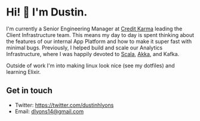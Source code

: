# Hi! 👋 I'm Dustin. 

I'm currently a Senior Engineering Manager at [Credit Karma](https://www.creditkarma.com) leading the Client Infrastructure team. This means my day to day is spent thinking about the features of our internal App Platform and how to make it super fast with minimal bugs. Previously, I helped build and scale our Analytics Infrastructure, where I was happily devoted to [Scala](https://www.youtube.com/watch?v=W7YQDnweQIc), [Akka](https://www.youtube.com/watch?v=wbTyy7vWQXo), and Kafka. 

Outside of work I'm into making linux look nice (see my dotfiles) and learning Elixir.

## Get in touch
- Twitter: https://twitter.com/dustinhlyons
- Email: dlyons14@gmail.com
